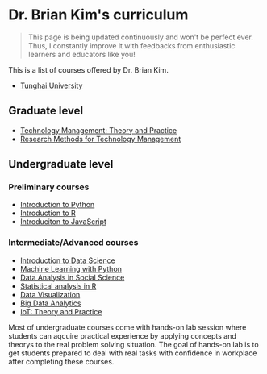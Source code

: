 # Dr. Brian Kim's curriculum

>This page is being updated continuously and won't be perfect ever. Thus, I constantly improve it with feedbacks from enthusiastic learners and educators like you!

This is a list of courses offered by Dr. Brian Kim.

- [Tunghai University](THU/THU.md)

## Graduate level

- [Technology Management: Theory and Practice](/courses/tm_theory_practice.md)
- [Research Methods for Technology Management](/courses/rm_tm.md)

## Undergraduate level

### Preliminary courses

- [Introduction to Python](/courses/pre_python.md)
- [Introduction to R](/courses/pre_r.md)
- [Introduciton to JavaScript](/courses/pre_js.md)

### Intermediate/Advanced courses

- [Introduction to Data Science](/courses/intro_data_science.md)
- [Machine Learning with Python](/courses/machine_learning_python.md)
- [Data Analysis in Social Science](/courses/da_ss.md)
- [Statistical analysis in R](/courses/sa_r.md)
- [Data Visualization](/courses/data_visualization.md)
- [Big Data Analytics](/courses/big_data_analytics.md)
- [IoT: Theory and Practice](/courses/iot.md)

Most of undergraduate courses come with hands-on lab session where students can aqcuire practical experience by applying concepts and theorys to the real problem solving situation. The goal of hands-on lab is to get students prepared to deal with real tasks with confidence in workplace after completing these courses.

